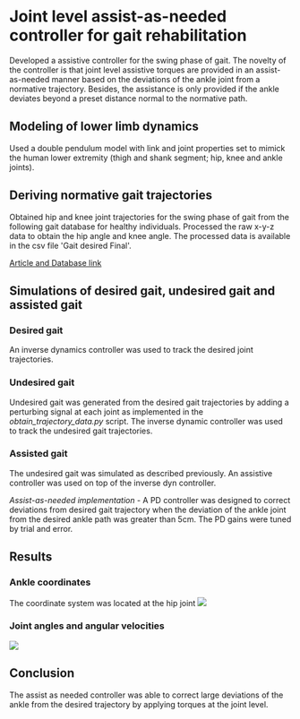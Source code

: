 # Joint level assist-as-needed controller for gait rehabilitation
Developed a assistive controller for the swing phase of gait. The novelty of the controller is that joint level assistive torques are provided in an assist-as-needed manner based on the deviations of the ankle joint from a normative trajectory. Besides, the assistance is only provided if the ankle deviates beyond a preset distance normal to the normative path.

## Modeling of lower limb dynamics
Used a double pendulum model with link and joint properties set to mimick the human lower extremity (thigh and shank segment; hip, knee and ankle joints). 

## Deriving normative gait trajectories
Obtained hip and knee joint trajectories for the swing phase of gait from the following gait database for healthy individuals. Processed the raw x-y-z data to obtain the hip angle and knee angle. The processed data is available in the csv file 'Gait desired Final'. 

[Article and Database link](https://www.ncbi.nlm.nih.gov/pmc/articles/PMC5922232/)

## Simulations of desired gait, undesired gait and assisted gait

### Desired gait
An inverse dynamics controller was used to track the desired joint trajectories. 

### Undesired gait
Undesired gait was generated from the desired gait trajectories by adding a perturbing signal at each joint as implemented in the *obtain_trajectory_data.py* script. The inverse dynamic controller was used to track the undesired gait trajectories.

### Assisted gait
The undesired gait was simulated as described previously. An assistive controller was used on top of the inverse dyn controller.

*Assist-as-needed implementation* - A PD controller was designed to correct deviations from desired gait trajectory when the deviation of the ankle joint from the desired ankle path was greater than 5cm. The PD gains were tuned by trial and error.

## Results

### Ankle coordinates
The coordinate system was located at the hip joint
![](https://github.com/Rakshith6/gait-assist-as-needed-controller/blob/master/ankle_coordinate_plots.png)

### Joint angles and angular velocities
![](https://github.com/Rakshith6/gait-assist-as-needed-controller/blob/master/joint_states_plot.png)

## Conclusion
The assist as needed controller was able to correct large deviations of the ankle from the desired trajectory by applying torques at the joint level.





